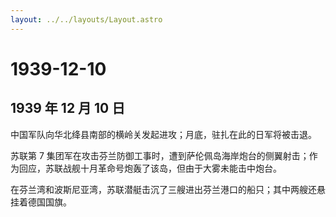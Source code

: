 ```yaml
---
layout: ../../layouts/Layout.astro
---
```


# 1939-12-10

## 1939 年 12 月 10 日

中国军队向华北绛县南部的横岭关发起进攻；月底，驻扎在此的日军将被击退。

苏联第 7
集团军在攻击芬兰防御工事时，遭到萨伦佩岛海岸炮台的侧翼射击；作为回应，苏联战舰十月革命号炮轰了该岛，但由于大雾未能击中炮台。

在芬兰湾和波斯尼亚湾，苏联潜艇击沉了三艘进出芬兰港口的船只；其中两艘还悬挂着德国国旗。